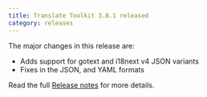 ```yaml
---
title: Translate Toolkit 3.8.1 released
category: releases
---
```


The major changes in this release are:

- Adds support for gotext and i18next v4 JSON variants
- Fixes in the JSON, and YAML formats

Read the full [Release notes](http://docs.translatehouse.org/projects/translate-toolkit/en/latest/releases/3.8.1.html) for more details.
